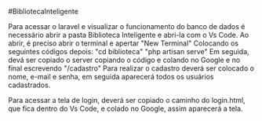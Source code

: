 #BibliotecaInteligente

Para acessar o laravel e visualizar o funcionamento do banco de dados é necessário abrir a pasta Biblioteca Inteligente e abri-la com o Vs Code. Ao abrir, é preciso abrir o terminal e apertar "New Terminal"
Colocando os seguintes códigos depois:
"cd biblioteca"
"php artisan serve"
Em seguida, devá ser copiado o server copiando o código e colando no Google e no final escrevendo "/cadastro"
Para realizar o cadastro deverá ser colocado o nome, e-mail e senha, em seguida aparecerá todos os usuários cadastrados.

Para acessar a tela de login, deverá ser copiado o caminho do login.html, que fica dentro do Vs Code, e colado no Google, assim aparecerá a tela.
